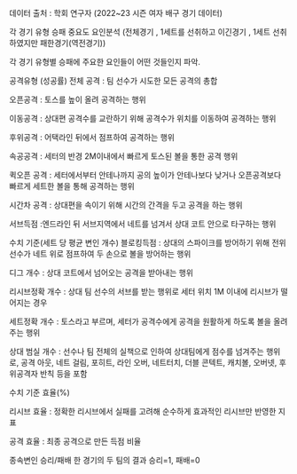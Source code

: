 데이터 출처 : 학회 연구자 (2022~23 시즌 여자 배구 경기 데이터)

각 경기 유형 승패 중요도 요인분석 (전체경기 , 1세트를 선취하고 이긴경기 , 1세트 선취하였지만 패한경기(역전경기)) 

각 경기 유형별 승패에 주요한 요인들이 어떤 것들인지 파악. 


공격유형 (성공률)
전체 공격 : 팀 선수가 시도한 모든 공격의 총합

오픈공격 : 토스를 높이 올려 공격하는 행위

이동공격 : 상대편 공격수를 교란하기 위해 공격수가 위치를 이동하여 공격하는 행위

후위공격 : 어택라인 뒤에서 점프하여 공격하는 행위

속공공격 : 세터의 반경 2M이내에서 빠르게 토스된 볼을 통한 공격 행위

퀵오픈 공격 : 세터에서부터 안테나까지 공의 높이가 안테나보다 낮거나 오픈공격보다 빠르게 세트한 볼을 통해 공격하는 행위

시간차 공격 : 상대편을 속이기 위해 시간의 간격을 두고 공격을 하는 행위

서브득점 :엔드라인 뒤 서브지역에서 네트를 넘겨서 상대 코트 안으로 타구하는 행위


수치 기준(세트 당 평균 변인 개수)
블로킹득점 : 상대의 스파이크를 방어하기 위해 전위 선수가 네트 위로 점프하여 두 손으로 볼을 방어하는 행위

디그 개수 : 상대 코트에서 넘어오는 공격을 받아내는 행위

리시브정확 개수 : 상대 팀 선수의 서브를 받는 행위로 세터 위치 1M 이내에 리시브가 떨어지는 경우

세트정확 개수 : 토스라고 부르며, 세터가 공격수에게 공격을 원활하게 하도록 볼을 올려주는 행위

상대 범실 개수 : 선수나 팀 전체의 실책으로 인하여 상대팀에게 점수를 넘겨주는 행위로, 공격 아웃, 네트 걸림, 포히트, 라인 오버, 네트터치, 더블 콘텍트, 캐치볼, 오버넷, 후위공격자 반칙 등을 포함



수치 기준 효율(%)

리시브 효율 : 정확한 리시브에서 실패를 고려해 순수하게 효과적인 리시브만 반영한 지표

공격 효율 : 최종 공격으로 만든 득점 비율

종속변인
승리/패배 한 경기의 두 팀의 결과 승리=1, 패배=0

